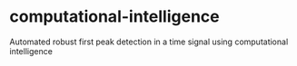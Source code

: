 # computational-intelligence
Automated robust first peak detection in a time signal using computational intelligence
